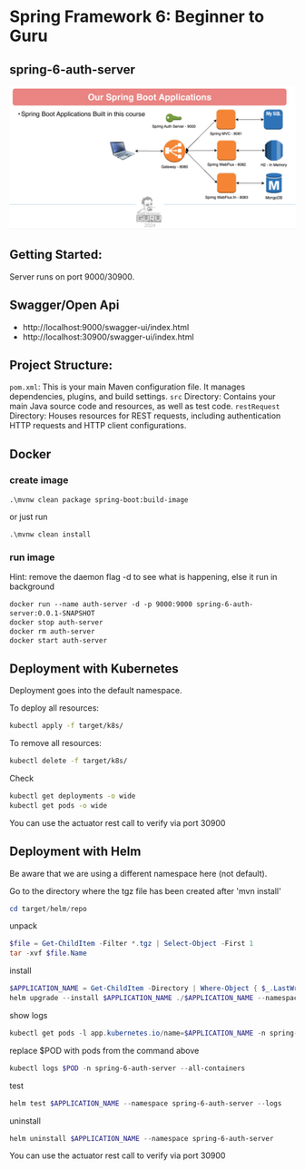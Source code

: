 # Spring Framework 6: Beginner to Guru

## spring-6-auth-server

![Architecture Diagram](guru.png)

## Getting Started:
Server runs on port 9000/30900.

## Swagger/Open Api 

- http://localhost:9000/swagger-ui/index.html
- http://localhost:30900/swagger-ui/index.html

## Project Structure:
`pom.xml`: This is your main Maven configuration file. It manages dependencies, plugins, and build settings.
`src` Directory: Contains your main Java source code and resources, as well as test code.
`restRequest` Directory: Houses resources for REST requests, including authentication HTTP requests and HTTP client configurations.

## Docker

### create image
```shell
.\mvnw clean package spring-boot:build-image
```
or just run
```shell
.\mvnw clean install
```

### run image

Hint: remove the daemon flag -d to see what is happening, else it run in background

```shell
docker run --name auth-server -d -p 9000:9000 spring-6-auth-server:0.0.1-SNAPSHOT
docker stop auth-server
docker rm auth-server
docker start auth-server
```
## Deployment with Kubernetes

Deployment goes into the default namespace.

To deploy all resources:
```bash
kubectl apply -f target/k8s/
```

To remove all resources:
```bash
kubectl delete -f target/k8s/
```

Check
```bash
kubectl get deployments -o wide
kubectl get pods -o wide
```

You can use the actuator rest call to verify via port 30900

## Deployment with Helm

Be aware that we are using a different namespace here (not default).

Go to the directory where the tgz file has been created after 'mvn install'
```powershell
cd target/helm/repo
```

unpack
```powershell
$file = Get-ChildItem -Filter *.tgz | Select-Object -First 1
tar -xvf $file.Name
```

install
```powershell
$APPLICATION_NAME = Get-ChildItem -Directory | Where-Object { $_.LastWriteTime -ge $file.LastWriteTime } | Select-Object -ExpandProperty Name
helm upgrade --install $APPLICATION_NAME ./$APPLICATION_NAME --namespace spring-6-auth-server --create-namespace --wait --timeout 5m --debug  --render-subchart-notes
```

show logs
```powershell
kubectl get pods -l app.kubernetes.io/name=$APPLICATION_NAME -n spring-6-auth-server
```

replace $POD with pods from the command above
```powershell
kubectl logs $POD -n spring-6-auth-server --all-containers
```

test
```powershell
helm test $APPLICATION_NAME --namespace spring-6-auth-server --logs
```

uninstall
```powershell
helm uninstall $APPLICATION_NAME --namespace spring-6-auth-server
```

You can use the actuator rest call to verify via port 30900

